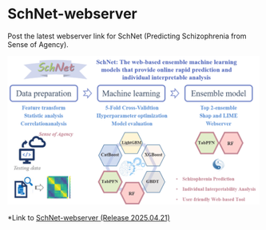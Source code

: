 # SchNet-webserver
Post the latest webserver link for SchNet (Predicting Schizophrenia from Sense of Agency).

![SchNet](https://github.com/jourmore/SchNet-webserver/blob/main/SchNet.png)

*Link to [SchNet-webserver (Release 2025.04.21)](http://121.37.24.233:8504/)
